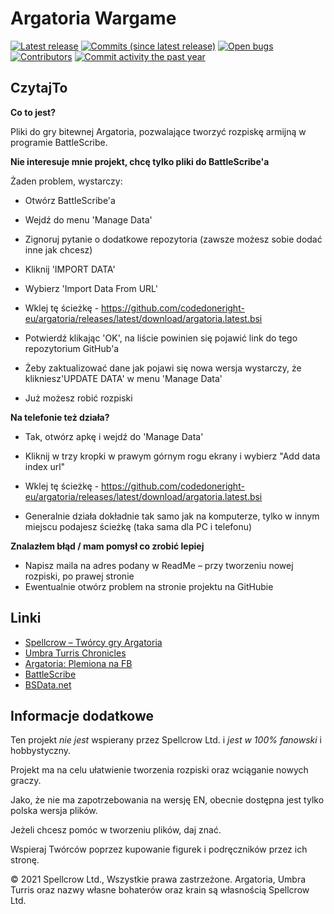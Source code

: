 Argatoria Wargame 
==================

[![Latest release](https://img.shields.io/github/release/codedoneright-eu/Argatoria.svg?style=flat-square)](https://github.com/codedoneright-eu/argatoria/releases/latest)
[![Commits (since latest release)](https://img.shields.io/github/commits-since/codedoneright-eu/Argatoria/latest.svg?style=flat-square)](https://github.com/codedoneright-eu/argatoria/releases)
[![Open bugs](https://img.shields.io/github/issues/codedoneright-eu/Argatoria/bug.svg?style=flat-square&label=bugs)](https://github.com/codedoneright-eu/argatoria/issues?q=is%3Aissue+is%3Aopen)
[![Contributors](https://img.shields.io/github/contributors/codedoneright-eu/argatoria.svg?style=flat-square)](https://github.com/codedoneright-eu/argatoria/graphs/contributors)
[![Commit activity the past year](https://img.shields.io/github/commit-activity/y/codedoneright-eu/argatoria.svg?style=flat-square)](https://github.com/codedoneright-eu/argatoria/pulse/monthly)

## CzytajTo ##

__Co to jest?__

Pliki do gry bitewnej Argatoria, pozwalające tworzyć rozpiskę armijną w programie BattleScribe.


__Nie interesuje mnie projekt, chcę tylko pliki do BattleScribe'a__

Żaden problem, wystarczy:
* Otwórz BattleScribe'a
* Wejdź do menu 'Manage Data'
* Zignoruj pytanie o dodatkowe repozytoria (zawsze możesz sobie dodać inne jak chcesz)
* Kliknij 'IMPORT DATA'
* Wybierz 'Import Data From URL'
* Wklej tę ścieżkę - https://github.com/codedoneright-eu/argatoria/releases/latest/download/argatoria.latest.bsi
* Potwierdź klikając 'OK', na liście powinien się pojawić link do tego repozytorium GitHub'a

* Żeby zaktualizować dane jak pojawi się nowa wersja wystarczy, że klikniesz'UPDATE DATA' w menu 'Manage Data'

* Już możesz robić rozpiski


__Na telefonie też działa?__
* Tak, otwórz apkę i wejdź do 'Manage Data'
* Kliknij w trzy kropki w prawym górnym rogu ekrany i wybierz "Add data index url"
* Wklej tę ścieżkę - https://github.com/codedoneright-eu/argatoria/releases/latest/download/argatoria.latest.bsi

* Generalnie działa dokładnie tak samo jak na komputerze, tylko w innym miejscu podajesz ścieżkę (taka sama dla PC i telefonu)


__Znalazłem błąd / mam pomysł co zrobić lepiej__

* Napisz maila na adres podany w ReadMe – przy tworzeniu nowej rozpiski, po prawej stronie
* Ewentualnie otwórz problem na stronie projektu na GitHubie

## Linki ##

* [Spellcrow – Twórcy gry Argatoria][Spellcrow]
* [Umbra Turris Chronicles][Umbra Turris Chronicles]
* [Argatoria: Plemiona na FB][Argatoria: Plemiona na FB]
* [BattleScribe][BattleScribe]
* [BSData.net][BSData.net]

[Spellcrow]: https://www.spellcrow.com/
[Umbra Turris Chronicles]: https://utchronicles.com/
[Argatoria: Plemiona na FB]: https://www.facebook.com/groups/argatoriaplemiona
[BattleScribe]: https://battlescribe.net/
[BSData.net]: https://www.bsdata.net/

## Informacje dodatkowe ##

Ten projekt *nie jest* wspierany przez Spellcrow Ltd. i *jest w 100% fanowski* i hobbystyczny.

Projekt ma na celu ułatwienie tworzenia rozpiski oraz wciąganie nowych graczy.

Jako, że nie ma zapotrzebowania na wersję EN, obecnie dostępna jest tylko polska wersja plików.

Jeżeli chcesz pomóc w tworzeniu plików, daj znać.

Wspieraj Twórców poprzez kupowanie figurek i podręczników przez ich stronę.

© 2021 Spellcrow Ltd., Wszystkie prawa zastrzeżone. Argatoria, Umbra Turris oraz nazwy własne bohaterów oraz krain są własnością Spellcrow Ltd.
